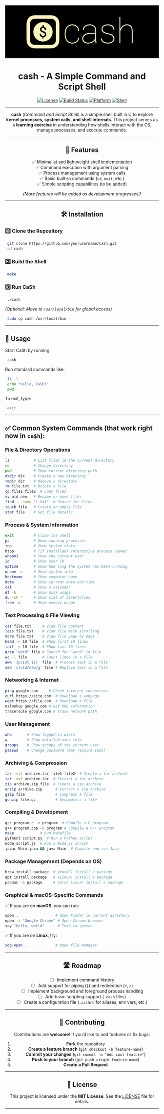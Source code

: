 
<div align="center">

![cash Banner](./cash-logo-main.png)

# cash - A Simple Command and Script Shell
[![License](https://img.shields.io/badge/license-MIT-blue.svg?style=for-the-badge&logo=appveyor)](LICENSE) [![Build Status](https://img.shields.io/badge/build-passing-brightgreen?style=for-the-badge&logo=travis)]() [![Platform](https://img.shields.io/badge/platform-linux%20%7C%20macOS-lightgrey?style=for-the-badge&logo=linux)]() [![Shell](https://img.shields.io/badge/shell-cash%20v0.1-yellow?style=for-the-badge&logo=gnu-bash)]()

---

**cash** (*Command and Script Shell*) is a simple shell built in C to explore **kernel processes, system calls, and shell internals**. This project serves as a **learning exercise** in understanding how shells interact with the OS, manage processes, and execute commands.

---

## 🚀 Features
✅ Minimalist and lightweight shell implementation  
✅ Command execution with argument parsing  
✅ Process management using system calls  
✅ Basic built-in commands (`cd`, `exit`, etc.)  
✅ Simple scripting capabilities (to be added)  

*(More features will be added as development progresses!)*

---

## 🛠 Installation

</div>

### 1️⃣ Clone the Repository
```bash
 git clone https://github.com/yourusername/cash.git
 cd cash
```

### 2️⃣ Build the Shell
```bash
 make
```

### 3️⃣ Run CaSh
```bash
 ./cash
```

*(Optional: Move to `/usr/local/bin` for global access)*
```bash
 sudo cp cash /usr/local/bin
```

---

## 📌 Usage
Start CaSh by running:
```bash
 cash
```
Run standard commands like:
```bash
 ls -l
 echo "Hello, CaSh!"
 pwd
```
To exit, type:
```bash
 exit
```
---

## ✅ Common System Commands (that work right now in `ca$h`):

### **File & Directory Operations**
```bash
ls           # List files in the current directory
cd           # Change directory
pwd          # Show current directory path
mkdir dir    # Create a new directory
rmdir dir    # Remove a directory
rm file.txt  # Delete a file
cp file1 file2  # Copy files
mv old new   # Rename or move files
find . -name "*.txt"  # Search for files
touch file   # Create an empty file
stat file    # Get file details
```

### **Process & System Information**
```bash
exit         # Close the shell
ps           # Show running processes
top          # Show system stats
htop         # (if installed) Interactive process viewer
whoami       # Show the current user
id           # Show user ID
uptime       # Show how long the system has been running
uname -a     # Show system info
hostname     # Show computer name
date         # Show current date and time
cal          # Show a calendar
df -h        # Show disk usage
du -sh *     # Show size of directories
free -m      # Show memory usage
```

### **Text Processing & File Viewing**
```bash
cat file.txt     # View file content
less file.txt    # View file with scrolling
more file.txt    # View file page by page
head -n 10 file  # Show first 10 lines
tail -n 10 file  # Show last 10 lines
grep "word" file # Search for "word" in file
wc -l file       # Count lines in a file
awk '{print $1}' file  # Process text in a file
sed 's/old/new/g' file # Replace text in a file
```

### **Networking & Internet**
```bash
ping google.com     # Check internet connection
curl https://site.com  # Download a webpage
wget https://file.com  # Download a file
nslookup google.com # Get DNS information
traceroute google.com # Trace network path
```

### **User Management**
```bash
who       # Show logged-in users
w         # Show detailed user info
groups    # Show groups of the current user
passwd    # Change password (may require sudo)
```

### **Archiving & Compression**
```bash
tar -cvf archive.tar file1 file2  # Create a tar archive
tar -xvf archive.tar  # Extract a tar archive
zip archive.zip file  # Create a zip archive
unzip archive.zip      # Extract a zip archive
gzip file              # Compress a file
gunzip file.gz         # Decompress a file
```

### **Compiling & Development**
```bash
gcc program.c -o program  # Compile a C program
g++ program.cpp -o program # Compile a C++ program
make            # Run Makefile
python3 script.py  # Run a Python script
node script.js  # Run a Node.js script
javac Main.java && java Main  # Compile and run Java
```

### **Package Management (Depends on OS)**
```bash
brew install package  # (macOS) Install a package
apt install package   # (Linux) Install a package
pacman -S package     # (Arch Linux) Install a package
```

### **Graphical & macOS-Specific Commands**
✅ If you are on **macOS**, you can run:
```bash
open .                 # Open Finder in current directory
open -a "Google Chrome" # Open Chrome browser
say "Hello, world"      # Text-to-speech
```
✅ If you are on **Linux**, try:
```bash
xdg-open .             # Open file manager
```

---
<div align="center">

## 🛣 Roadmap
- [ ] Implement command history
- [ ] Add support for piping (`|`) and redirection (`>`, `<`)
- [ ] Implement background and foreground process handling
- [ ] Add basic scripting support (`.cash` files)
- [ ] Create a configuration file (`.cashrc` for aliases, env vars, etc.)

---

## 🤝 Contributing
Contributions are **welcome**! If you’d like to add features or fix bugs:
1. **Fork** the repository
2. **Create a feature branch** (`git checkout -b feature-name`)
3. **Commit your changes** (`git commit -m "Add cool feature"`)
4. **Push to your branch** (`git push origin feature-name`)
5. **Create a Pull Request**

---

## 📜 License

This project is licensed under the **MIT License**. See the [LICENSE](LICENSE) file for details.

---
</div>